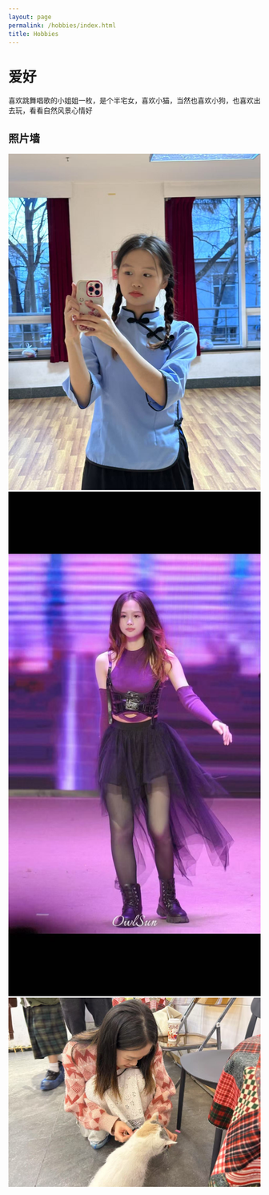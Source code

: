 ```yaml
---
layout: page
permalink: /hobbies/index.html
title: Hobbies
---
```


# 爱好

喜欢跳舞唱歌的小姐姐一枚，是个半宅女，喜欢小猫，当然也喜欢小狗，也喜欢出去玩，看看自然风景心情好

## 照片墙

<div class="third">
<img src="/images/dancing1.jpg">
<img src="/images/dancing2.jpg">
<img src="/images/cat.jpg">
</div>
<br>



